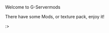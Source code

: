 Welcome to G-Servermods

There have some Mods, or texture pack, enjoy it!

:>
<!---
G-Servermods/G-Servermods is a ✨ special ✨ repository because its `README.md` (this file) appears on your GitHub profile.
You can click the Preview link to take a look at your changes.
--->
